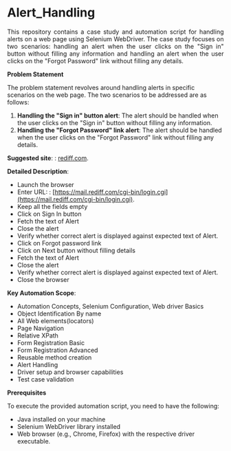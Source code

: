 # Alert_Handling

<p align="justify">This repository contains a case study and automation script for handling alerts on a web page using Selenium WebDriver. The case study focuses on two scenarios: handling an alert when the user clicks on the "Sign in" button without filling any information and handling an alert when the user clicks on the "Forgot Password" link without filling any details.</p>

__Problem Statement__

The problem statement revolves around handling alerts in specific scenarios on the web page. The two scenarios to be addressed are as follows:

1. **Handling the "Sign in" button alert**: The alert should be handled when the user clicks on the "Sign in" button without filling any information.
2. **Handling the "Forgot Password" link alert**: The alert should be handled when the user clicks on the "Forgot Password" link without filling any details.

__Suggested site__: : [rediff.com](https://mail.rediff.com/cgi-bin/login.cgi).

__Detailed Description__:

- Launch the browser 
- Enter URL: : [https://mail.rediff.com/cgi-bin/login.cgi](https://mail.rediff.com/cgi-bin/login.cgi).
- Keep all the fields empty 
- Click on Sign In button 
- Fetch the text of Alert 
- Close the alert 
- Verify whether correct alert is displayed against expected text of Alert. 
- Click on Forgot password link 
- Click on Next button without filling details 
- Fetch the text of Alert 
- Close the alert 
- Verify whether correct alert is displayed against expected text of Alert. 
- Close the browser 

__Key Automation Scope__: 

- Automation Concepts, Selenium Configuration, Web driver Basics 
- Object Identification By name 
- All Web elements(locators) 
- Page Navigation 
- Relative XPath 
- Form Registration Basic 
- Form Registration Advanced 
- Reusable method creation 
- Alert Handling 
- Driver setup and browser capabilities 
- Test case validation

__Prerequisites__

To execute the provided automation script, you need to have the following:

- Java installed on your machine
- Selenium WebDriver library installed
- Web browser (e.g., Chrome, Firefox) with the respective driver executable.

